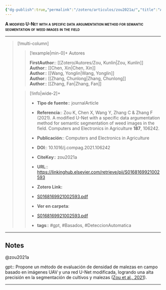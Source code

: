 ```yaml
---
{"dg-publish":true,"permalink":"/zotero/articulos/zou2021a/","title":"A modified U-Net with a specific data argumentation method for semantic segmentation of weed images in the field","tags":["#zotero"]}
---
```



<span style="font-variant:small-caps; font-weight: bold;">A modified U-Net with a specific data argumentation method for semantic segmentation of weed images in the field</span>

---


> [!multi-column]
>
>> [!example|min-0]+ Autores
>> 
>> **FirstAuthor**:: [[Zotero/Autores/Zou, Kunlin\|Zou, Kunlin]]  
>> **Author**:: [[Chen, Xin\|Chen, Xin]]  
>> **Author**:: [[Wang, Yonglin\|Wang, Yonglin]]  
>> **Author**:: [[Zhang, Chunlong\|Zhang, Chunlong]]  
>> **Author**:: [[Zhang, Fan\|Zhang, Fan]]  
 >
>
>> [!info|wide-2]+
>>
>> - **Tipo de fuente**:: journalArticle
>> - **Referencia**:: Zou K, Chen X, Wang Y, Zhang C & Zhang F (2021). A modified U-Net with a specific data argumentation method for semantic segmentation of weed images in the field. Computers and Electronics in Agriculture **187**, 106242.
>> - **Publicación**:: Computers and Electronics in Agriculture
>> - **DOI**:: 10.1016/j.compag.2021.106242
>> - **CiteKey**:: zou2021a
>> - **URL**:: https://linkinghub.elsevier.com/retrieve/pii/S0168169921002593
>> - **Zotero Link:** 
>> - [S0168169921002593.pdf](zotero://select/library/items/6ZL252QG)
>>
>> - **Ver en carpeta**: 
>> - [S0168169921002593.pdf](file://J:\OneDrive\Articulos\S0168169921002593.pdf)
>> - **tags**:: #gpt, #Basados, #DeteccionAutomatica



--- 

## Notes

@zou2021a

gpt:: Propone un método de evaluación de densidad de malezas en campo basado en imágenes UAV y una red U-Net modificada, logrando una alta precisión en la segmentación de cultivos y malezas ([Zou et al., 2021](zotero://select/library/items/VWFFESN5)).






---







